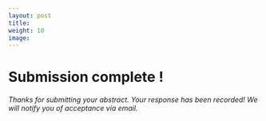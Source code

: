 ```yaml
---
layout: post
title: 
weight: 10
image: 
---
```


<h1>Submission complete !</h1>

<h6>Thanks for submitting your abstract. Your response has been recorded! We will notify you of acceptance via email.</h6>
